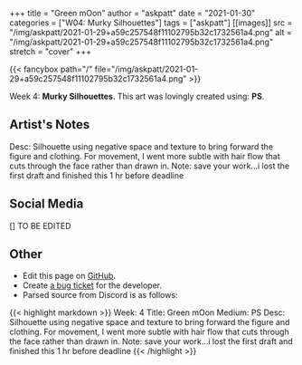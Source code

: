 +++
title =       "Green mOon"
author =      "askpatt"
date =        "2021-01-30"
categories =  ["W04: Murky Silhouettes"]
tags =        ["askpatt"]
[[images]]
                      src = "/img/askpatt/2021-01-29+a59c257548f11102795b32c1732561a4.png"
                      alt = "/img/askpatt/2021-01-29+a59c257548f11102795b32c1732561a4.png"
                      stretch = "cover"
+++


{{< fancybox path="/" file="/img/askpatt/2021-01-29+a59c257548f11102795b32c1732561a4.png" >}}


Week 4: **Murky Silhouettes**. This art was lovingly created using: **PS**.

## Artist's Notes

Desc: Silhouette using negative space and texture to bring forward the figure  and clothing. For movement, I went more subtle with hair flow that cuts through the face rather than drawn in. 
Note: save your work...i lost the first draft and finished this 1 hr before deadline

## Social Media

[] TO BE EDITED

## Other

- Edit this page on [GitHub](https://github.com/teaminkling/web-refresh/edit/main/blog/content/blog/askpatt-week-4-54e5.md).
- Create [a bug ticket](https://github.com/teaminkling/web-refresh/issues/new?assignees=&labels=bug&template=problem-report.md&title=) for the developer.
- Parsed source from Discord is as follows:

{{< highlight markdown >}}
Week: 4
Title: Green mOon
Medium: PS
Desc: Silhouette using negative space and texture to bring forward the figure  and clothing. For movement, I went more subtle with hair flow that cuts through the face rather than drawn in. 
Note: save your work...i lost the first draft and finished this 1 hr before deadline
{{< /highlight >}}